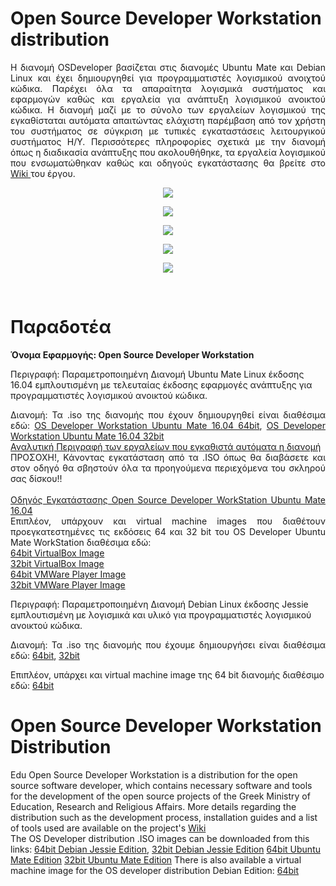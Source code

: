 #  Open Source Developer Workstation distribution

<p align="justify">
H διανομή OSDeveloper βασίζεται στις διανομές Ubuntu Mate και Debian Linux και έχει δημιουργηθεί για προγραμματιστές λογισμικού ανοιχτού κώδικα. Παρέχει όλα τα απαραίτητα 
λογισμικά συστήματος και εφαρμογών καθώς και εργαλεία για ανάπτυξη λογισμικού ανοικτού κώδικα. Η διανομή μαζί με το σύνολο των εργαλείων λογισμικού της εγκαθίσταται αυτόματα απαιτώντας ελάχιστη παρέμβαση από τον χρήστη του συστήματος σε σύγκριση με τυπικές εγκαταστάσεις λειτουργικού συστήματος H/Y. 
Περισσότερες πληροφορίες σχετικά με την διανομή όπως η διαδικασία ανάπτυξης που ακολουθήθηκε, τα εργαλεία λογισμικού που ενσωματώθηκαν καθώς και οδηγούς εγκατάστασης θα βρείτε στο
<A href="https://git.minedu.gov.gr/itminedu/edu_developers/wikis/home"> Wiki </A> του έργου. 
</p>

<p align="center">
  <img src="http://ostdev.minedu.gov.gr/~pgeorg/assets/pictures/UbuntuMate1.png"/>
</p>
<p align="center">
  <img src="http://ostdev.minedu.gov.gr/~pgeorg/assets/pictures/UbuntuMate4.png"/>
</p>
<p align="center">
   <img src="http://ostdev.minedu.gov.gr/~pgeorg/assets/pictures/UbuntuMate2.png"/>
</p>
<p align="center">
  <img src="http://ostdev.minedu.gov.gr/~pgeorg/assets/pictures/UbuntuMate3.png"/>
</p>
<p align="center">
  <img src="http://ostdev.minedu.gov.gr/~pgeorg/assets/pictures/OSDeveloperWorkstation1.png"/>
</p>
<br>

# Παραδοτέα
**Όνομα Εφαρμογής: Open Source Developer Workstation**

Περιγραφή: Παραμετροποιημένη Διανομή Ubuntu Mate Linux έκδοσης 16.04 εμπλουτισμένη με τελευταίας έκδοσης εφαρμογές ανάπτυξης για προγραμματιστές λογισμικού ανοικτού κώδικα.
<p align="justify">
Διανομή: Τα .iso της διανομής που έχουν δημιουργηθεί είναι διαθέσιμα εδώ:
<A href="https://pithos.okeanos.grnet.gr/public/9rIbhFyInTVb5YrfrVmAn4">OS Developer Workstation Ubuntu Mate 16.04 64bit</A>,
<A href="https://pithos.okeanos.grnet.gr/public/REbrRkMMFiJJcySBHLNO55">OS Developer Workstation Ubuntu Mate 16.04 32bit</A><br>
<A href="http://ostdev.minedu.gov.gr/~pgeorg/assets/pdf/OSDeveloperUbuntuMateContentsv1.0.pdf">Αναλυτική Περιγραφή των εργαλείων που εγκαθιστά αυτόματα η διανομή</A><br>
ΠΡΟΣΟΧΗ!, Κάνοντας εγκατάσταση από τα .ISO όπως θα διαβάσετε και στον οδηγό θα σβηστούν όλα τα προηγούμενα περιεχόμενα του σκληρού σας δίσκου!! <br>
<br>
<A href="https://git.minedu.gov.gr/itminedu/edu_developers/raw/master/%CE%BF%CE%B4%CE%B7%CE%B3%CF%8C%CF%82-%CE%B5%CE%B3%CE%BA%CE%B1%CF%84%CE%AC%CF%83%CF%84%CE%B1%CF%83%CE%B7%CF%82-ubuntu_developer.pdf">Οδηγός Εγκατάστασης Open Source Developer WorkStation Ubuntu Mate 16.04</A><br>
Επιπλέον, υπάρχουν και virtual machine images που διαθέτουν προεγκατεστημένες τις εκδόσεις 64 και 32 bit του OS Developer Ubuntu Mate WorkStation διαθέσιμα εδώ:<br>
<A href="https://pithos.okeanos.grnet.gr/public/8iEEXXZDLZdIrJjWydmrD6">64bit VirtualBox Image</A><br>
<A href="https://pithos.okeanos.grnet.gr/public/ugPM64jz2S3rBPeYSYpjn4">32bit VirtualBox Image</A><br>
<A href="">64bit VMWare Player Image</A><br>
<A href="">32bit VMWare Player Image</A><br>
</p>

Περιγραφή: Παραμετροποιημένη Διανομή Debian Linux έκδοσης Jessie εμπλουτισμένη με λογισμικά και υλικό για προγραμματιστές λογισμικού ανοικτού κώδικα.
<p align="justify">
Διανομή: Τα .iso της διανομής που έχουμε δημιουργήσει είναι διαθέσιμα εδώ:
<A href="https://pithos.okeanos.grnet.gr/public/8Wr5zLcqY4ixkPKgGtA175">64bit</A>,
<A href="https://pithos.okeanos.grnet.gr/public/eABhTjjfP5VHhTVWiT9nq">32bit</A>

Επιπλέον, υπάρχει και virtual machine image της 64 bit διανομής διαθέσιμο εδώ:
<A href="https://pithos.okeanos.grnet.gr/public/7J3Uu9eVhNu1FOQgykHFg5">64bit</A>
</p>

# Open Source Developer Workstation Distribution

<p align="justify">

Edu Open Source Developer Workstation is a distribution for the open source software developer, which contains necessary software and tools for the development of the open source projects of the Greek Ministry of Education, Research and Religious Affairs. 
More details regarding the distribution such as the development process, installation guides and a list of tools used are available on the project's 
<A href="https://git.minedu.gov.gr/itminedu/edu_developers/wikis/home"> Wiki</A>
<br>
The OS Developer distribution .ISO images can be downloaded from this links: 
<A href="https://pithos.okeanos.grnet.gr/public/V7Nyum3zK15sRdAuhZXqi1">64bit Debian Jessie Edition</A>,
<A href="https://pithos.okeanos.grnet.gr/public/Hmcjo1rWYSS3YtG12mbps7">32bit Debian Jessie Edition</A>
<A href="https://pithos.okeanos.grnet.gr/public/9rIbhFyInTVb5YrfrVmAn4">64bit Ubuntu Mate Edition</A>
<A href="https://pithos.okeanos.grnet.gr/public/REbrRkMMFiJJcySBHLNO55">32bit Ubuntu Mate Edition</A>
There is also available a virtual machine image for the OS developer distribution Debian Edition:
<A href="https://pithos.okeanos.grnet.gr/public/7J3Uu9eVhNu1FOQgykHFg5">64bit</A>
</p>
